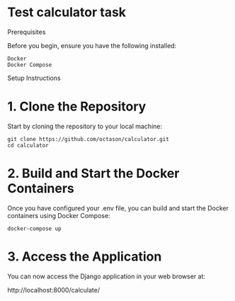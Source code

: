 # Test calculator task

Prerequisites

Before you begin, ensure you have the following installed:

    Docker
    Docker Compose

Setup Instructions

# 1. Clone the Repository

Start by cloning the repository to your local machine:

```shell
git clone https://github.com/octason/calculator.git
cd calculator
```

# 2. Build and Start the Docker Containers

Once you have configured your .env file, you can build and start the Docker containers using Docker Compose:

```shell
docker-compose up
```


# 3. Access the Application

You can now access the Django application in your web browser at:

http://localhost:8000/calculate/
